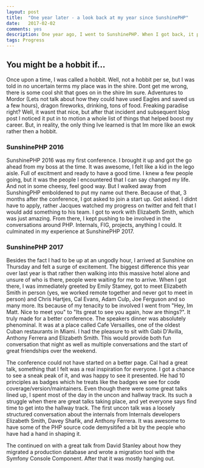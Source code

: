 ```yaml
---
layout: post
title:  "One year later - a look back at my year since SunshinePHP"
date:   2017-02-02
comments: yes
description: One year ago, I went to SunshinePHP. When I got back, it put into motion a whole series of events that gets me to where I am today.
tags: Progress
---
```


## You might be a hobbit if...

Once upon a time, I was called a hobbit. Well, not a hobbit per se, but I was told in no uncertain terms my place was in the shire. Dont get me wrong, there is some cool shit that goes on in the shire Im sure. Adventures to Mordor (Lets not talk about how they could have used Eagles and saved us a few hours), dragon fireworks, drinking, tons of food. Freaking paradise right? Well, it wasnt that nice, but after that incident and subsequent blog post I noticed it put in to motion a whole list of things that helped boost my career. But, in reality, the only thing Ive learned is that Im more like an ewok rather then a hobbit.

### SunshinePHP 2016

SunshinePHP 2016 was my first conference. I brought it up and got the go ahead from my boss at the time. It was awesome, I felt like a kid in the lego aisle. Full of excitment and ready to have a good time. I knew a few people going, but it was the people I encountered that I can say changed my life. And not in some cheesy, feel good way. But I walked away from SunshingPHP emboldened to put my name out there. Because of that, 3 months after the conference, I got asked to join a start up. Got asked. I didnt have to apply, rather Jacques watched my progress on twitter and felt that I would add something to his team. I got to work with Elizabeth Smith, which was just amazing. From there, I kept pushing to be involved in the conversations around PHP. Internals, FIG, projects, anything I could. It culminated in my experience at SunshinePHP 2017.

### SunshinePHP 2017

Besides the fact I had to be up at an ungodly hour, I arrived at Sunshine on Thursday and felt a surge of excitement. The biggest difference this year over last year is that rather then walking into this massive hotel alone and unsure of who is there, people were waiting for me to arrive. When I got there, I was immediately greeted by Emily Stamey, got to meet Elizabeth Smith in person (yes, we worked remote together and never got to meet in person) and Chris Hartjes, Cal Evans, Adam Culp, Joe Ferguson and so many more. Its because of my tenacity to be involved I went from "Hey, Im Matt. Nice to meet you" to "Its great to see you again, how are things?". It truly made for a better conference. The speakers dinner was absolutely phenominal. It was at a place called Cafe Versailles, one of the oldest Cuban restaurants in Miami. I had the pleasure to sit with Gabi D'Avilla, Anthony Ferrera and Elizabeth Smith. This would provide both fun conversation that night as well as multiple conversations and the start of great friendships over the weekend.

The conference could not have started on a better page. Cal had a great talk, something that I felt was a real inspiration for everyone. I got a chance to see a sneak peak of it, and was happy to see it presented. He had 10 principles as badges which he treats like the badges we see for code coverage/version/maintainers. Even though there were some great talks lined up, I spent most of the day in the uncon and hallway track. Its such a struggle when there are great talks taking place, and yet everyone says find time to get into the hallway track. The first uncon talk was a loosely structured conversation about the internals from Internals developers Elizabeth Smith, Davey Shafik, and Anthony Ferrera. It was awesome to have some of the PHP source code demysitifed a bit by the people who have had a hand in shaping it.

The continued on with a great talk from David Stanley about how they migrated a production database and wrote a migration tool with the Symfony Console Component. After that it was mostly hanging out.

